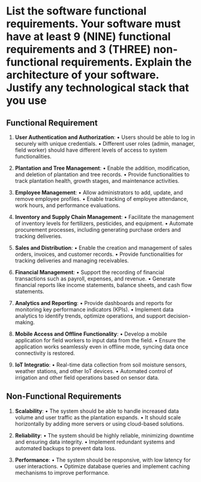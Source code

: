 # List the software functional requirements. Your software must have at least 9 (NINE) functional requirements and 3 (THREE) non-functional requirements. Explain the architecture of your software. Justify any technological stack that you use

## Functional Requirement
1.	**User Authentication and Authorization**:
•	Users should be able to log in securely with unique credentials.
•	Different user roles (admin, manager, field worker) should have different levels of access to system functionalities.

2.	**Plantation and Tree Management**:
•	Enable the addition, modification, and deletion of plantation and tree records.
•	Provide functionalities to track plantation health, growth stages, and maintenance activities.

3.	**Employee Management**:
•	Allow administrators to add, update, and remove employee profiles.
•	Enable tracking of employee attendance, work hours, and performance evaluations.

4.	**Inventory and Supply Chain Management**:
•	Facilitate the management of inventory levels for fertilizers, pesticides, and equipment.
•	Automate procurement processes, including generating purchase orders and tracking deliveries.

5.	**Sales and Distribution**:
•	Enable the creation and management of sales orders, invoices, and customer records.
•	Provide functionalities for tracking deliveries and managing receivables.

6.	**Financial Management**:
•	Support the recording of financial transactions such as payroll, expenses, and revenue.
•	Generate financial reports like income statements, balance sheets, and cash flow statements.

7.	**Analytics and Reporting**:
•	Provide dashboards and reports for monitoring key performance indicators (KPIs).
•	Implement data analytics to identify trends, optimize operations, and support decision-making.

8.	**Mobile Access and Offline Functionality**:
•	Develop a mobile application for field workers to input data from the field.
•	Ensure the application works seamlessly even in offline mode, syncing data once connectivity is restored.

9.	**IoT Integratio**:
•	Real-time data collection from soil moisture sensors, weather stations, and other IoT devices.
•	Automated control of irrigation and other field operations based on sensor data.

## Non-Functional Requirements
1.	**Scalability**:
•	The system should be able to handle increased data volume and user traffic as the plantation expands.
•	It should scale horizontally by adding more servers or using cloud-based solutions.

2.	**Reliability**:
•	The system should be highly reliable, minimizing downtime and ensuring data integrity.
•	Implement redundant systems and automated backups to prevent data loss.

3.	**Performance**:
•	The system should be responsive, with low latency for user interactions.
•	Optimize database queries and implement caching mechanisms to improve performance.
